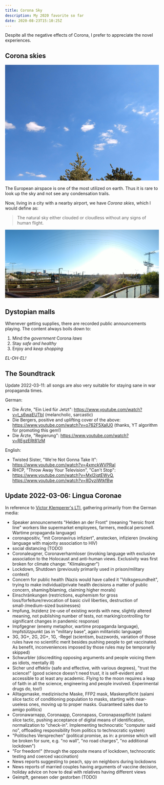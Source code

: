 ```yaml
---
title: Corona Sky
description: My 2020 favorite so far
date: 2020-08-23T15:10:25Z
---
```


Despite all the negative effects of Corona, I prefer to appreciate the novel experiences.

## Corona skies

![Corona Sky](corona-sky.jpg)

The European airspace is one of the most utilized on earth.
Thus it is rare to look up the sky and not see any condensation trails.

Now, living in a city with a nearby airport, we have *Corona skies*, which I would define as:

> The natural sky either clouded or cloudless without any signs of human flight.

![Corona Sky panorama](corona-sky_pano.jpg)

## Dystopian malls

Whenever getting supplies, there are recorded public announcements playing.
The content always boils down to:

1. Mind the *government* Corona *laws*
2. Stay *safe and healthy*
3. Enjoy and *keep shopping*

*EL-OH-EL!*

## The Soundtrack

Update 2022-03-11: all songs are also very suitable for staying sane in war propaganda times.

German:

* Die Ärzte, "Ein Lied für Jetzt": https://www.youtube.com/watch?v=t_s6waEUTbI (melancholic, sarcastic)
* Die Bergers, positive and uplifting cover of the above: https://www.youtube.com/watch?v=o762F5XaIU0 (thanks, YT algorithm for promoting this gem!)
* Die Ärzte, "Regierung": https://www.youtube.com/watch?v=REgzERt81zM

English:

* Twisted Sister, "We're Not Gonna Take It": https://www.youtube.com/watch?v=4xmckWVPRaI
* RHCP, "Throw Away Your Television", "Can't Stop": https://www.youtube.com/watch?v=Mxl2iqtEWvQ, https://www.youtube.com/watch?v=8DyziWtkfBw

## Update 2022-03-06: Lingua Coronae

In reference to [Victor Klemperer's LTI](https://en.wikipedia.org/wiki/LTI_%E2%80%93_Lingua_Tertii_Imperii), gathering primarily from the German media:

* Speaker announcements "Helden an der Front" (meaning "heroic front line" workers like supermarket employees, farmers, medical personell. Wartime propaganda language)
* coronapositiv, "mit Coronavirus infiziert", anstecken, infizieren (invoking language with majority association to HIV)
* social distancing (TODO)
* Coronaleugner, Coronaverharmloser (invoking language with exclusive association to the Holocaust and anti-human views. Exclusivity was first broken for climate change: "Klimaleugner")
* Lockdown, Shutdown (previously primarily used in prison/military context)
* Concern for public health (Nazis would have called it "Volksgesundheit", trying to make individual/private health decisions a matter of public concern, shaming/blaming, claiming higher morals)
* Einschränkungen (restrictions, euphemism for gross loss/forfeiture/revocation of basic civil liberties, destruction of small-/medium-sized businesses)
* Impfung, Inzidenz (re-use of existing words with new, slightly altered meaning, not publishing number of tests, not marking/controlling for significant changes in pandemic response)
* Impfgegner (enemy metaphor, wartime propaganda language), Impfstützpunkt (as in "military base", again militaristic language)
* 3G, 3G+, 2G, 2G+, 1G, -Regel (scientism, buzzwords, variation of those rules have no scientific merit besides pushing people to get vaccinated. As benefit, inconveniences imposed by those rules may be temporarily skipped)
* Schwurbler (discrediting opposing arguments and people voicing them as idiots, mentally ill)
* Sicher und effektiv (safe and effective, with various degrees), "trust the science!" (good science doesn't need trust, it is self-evident and accessible to at least any academic. Flying to the moon requires a leap of faith in all the science, engineering and people involved. Experimental drugs do, too!)
* Alltagsmaske, medizinische Maske, FFP2 mask, Maskenpflicht (salami slice tactic of conditioning population to masks, starting with near-useless ones, moving up to proper masks. Guaranteed sales due to amigo politics)
* Coronawarnapp, Coronaapp, Coronapass, Coronapasspflicht (salami slice tactic, pushing acceptance of digital means of identification, normalization to "check-in". Implementing technocratic "computer said no", offloading responsibility from politics to technocratic system)
* "Politisches Versprechen" (political promise, as in: a promise which will be broken for sure, e.g. "no wall", "no road charges", "no additional lockdown")
* "For freedom!" (through the opposite means of lockdown, technocratic testing and coerced vaccination)
* News reports suggesting to peach, spy on neighbors during lockdowns
* News reports of married couples having arguments of vaccine decision, holiday advice on how to deal with relatives having different views
* Geimpft, genesen oder gestorben (TODO)
